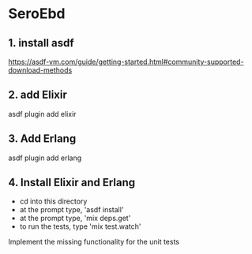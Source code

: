 # SeroEbd

## 1. install asdf

https://asdf-vm.com/guide/getting-started.html#community-supported-download-methods

## 2. add Elixir

asdf plugin add elixir

## 3. Add Erlang

asdf plugin add erlang

## 4. Install Elixir and Erlang

- cd into this directory
- at the prompt type, 'asdf install'
- at the prompt type, 'mix deps.get'
- to run the tests, type 'mix test.watch'

Implement the missing functionality for the unit tests
